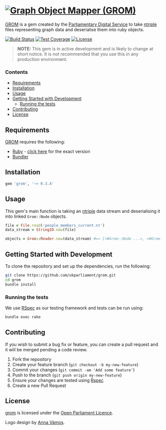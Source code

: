 # [![Graph Object Mapper (GROM)][grom-logo]][grom]
[GROM][grom] is a gem created by the [Parliamentary Digital Service][pds] to take [ntriple][ntriple] files representing graph data and deserialise them into ruby objects.

[![Build Status][shield-travis]][info-travis] [![Test Coverage][shield-coveralls]][info-coveralls] [![License][shield-license]][info-license]

> **NOTE:** This gem is in active development and is likely to change at short notice. It is not recommended that you use this in any production environment.

### Contents
<!-- START doctoc generated TOC please keep comment here to allow auto update -->
<!-- DON'T EDIT THIS SECTION, INSTEAD RE-RUN doctoc TO UPDATE -->


- [Requirements](#requirements)
- [Installation](#installation)
- [Usage](#usage)
- [Getting Started with Development](#getting-started-with-development)
  - [Running the tests](#running-the-tests)
- [Contributing](#contributing)
- [License](#license)

<!-- END doctoc generated TOC please keep comment here to allow auto update -->


## Requirements
[GROM][grom] requires the following:
* [Ruby][ruby] - [click here][ruby-version] for the exact version
* [Bundler][bundler]


## Installation
```bash
gem 'grom', '~> 0.3.4'
```


## Usage
This gem's main function is taking an [ntriple][ntriple] data stream and deserialising it into linked `Grom::Node` objects.

```ruby
file = File.read('people_members_current.nt')
data_stream = StringIO.new(file)

objects = Grom::Reader.new(data_stream) #=> [<#Grom::Node ...>, <#Grom::Node ...>, ...]
```


## Getting Started with Development
To clone the repository and set up the dependencies, run the following:
```bash
git clone https://github.com/ukparliament/grom.git
cd grom
bundle install
```

### Running the tests
We use [RSpec][rspec] as our testing framework and tests can be run using:
```bash
bundle exec rake
```


## Contributing
If you wish to submit a bug fix or feature, you can create a pull request and it will be merged pending a code review.

1. Fork the repository
1. Create your feature branch (`git checkout -b my-new-feature`)
1. Commit your changes (`git commit -am 'Add some feature'`)
1. Push to the branch (`git push origin my-new-feature`)
1. Ensure your changes are tested using [Rspec][rspec]
1. Create a new Pull Request


## License
[grom][grom] is licensed under the [Open Parliament Licence][info-license].

Logo design by [Anna Vámos][anna-vamos].

[ruby]:         https://www.ruby-lang.org/en/
[bundler]:      http://bundler.io
[rspec]:        http://rspec.info
[grom-logo]:    https://cdn.rawgit.com/ukparliament/grom/85df4d355313358930cea8aa2fbfc53dd3e4f8d3/docs/logo.svg
[grom]:         https://github.com/ukparliament/grom
[pds]:          https://www.parliament.uk/mps-lords-and-offices/offices/bicameral/parliamentary-digital-service/
[ruby-version]: https://github.com/ukparliament/grom/blob/master/.ruby-version
[anna-vamos]:   https://www.linkedin.com/in/annavamos
[ntriple]:      https://en.wikipedia.org/wiki/N-Triples

[info-travis]:   https://travis-ci.org/ukparliament/grom
[shield-travis]: https://img.shields.io/travis/ukparliament/grom.svg

[info-coveralls]:   https://coveralls.io/github/ukparliament/grom
[shield-coveralls]: https://img.shields.io/coveralls/ukparliament/grom.svg

[info-license]:   http://www.parliament.uk/site-information/copyright/open-parliament-licence/
[shield-license]: https://img.shields.io/badge/license-Open%20Parliament%20Licence-blue.svg
